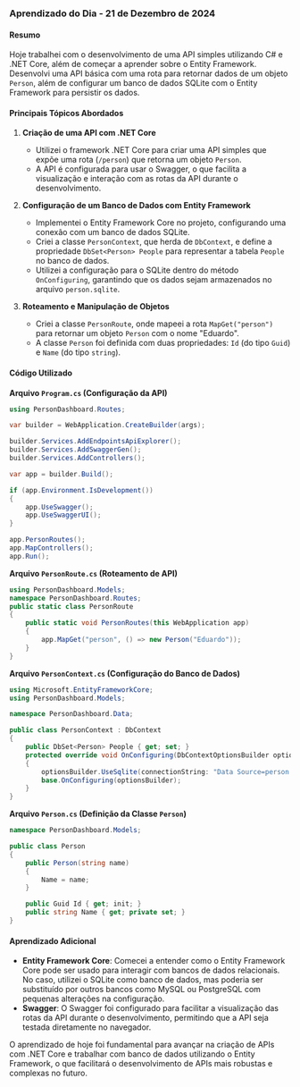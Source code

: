 ### Aprendizado do Dia - 21 de Dezembro de 2024

#### Resumo
Hoje trabalhei com o desenvolvimento de uma API simples utilizando C# e .NET Core, além de começar a aprender sobre o Entity Framework. Desenvolvi uma API básica com uma rota para retornar dados de um objeto `Person`, além de configurar um banco de dados SQLite com o Entity Framework para persistir os dados.

#### Principais Tópicos Abordados

1. **Criação de uma API com .NET Core**
   - Utilizei o framework .NET Core para criar uma API simples que expõe uma rota (`/person`) que retorna um objeto `Person`.
   - A API é configurada para usar o Swagger, o que facilita a visualização e interação com as rotas da API durante o desenvolvimento.

2. **Configuração de um Banco de Dados com Entity Framework**
   - Implementei o Entity Framework Core no projeto, configurando uma conexão com um banco de dados SQLite.
   - Criei a classe `PersonContext`, que herda de `DbContext`, e define a propriedade `DbSet<Person> People` para representar a tabela `People` no banco de dados.
   - Utilizei a configuração para o SQLite dentro do método `OnConfiguring`, garantindo que os dados sejam armazenados no arquivo `person.sqlite`.

3. **Roteamento e Manipulação de Objetos**
   - Criei a classe `PersonRoute`, onde mapeei a rota `MapGet("person")` para retornar um objeto `Person` com o nome "Eduardo".
   - A classe `Person` foi definida com duas propriedades: `Id` (do tipo `Guid`) e `Name` (do tipo `string`).

#### Código Utilizado

**Arquivo `Program.cs` (Configuração da API)**

```csharp
using PersonDashboard.Routes;

var builder = WebApplication.CreateBuilder(args);

builder.Services.AddEndpointsApiExplorer();
builder.Services.AddSwaggerGen();
builder.Services.AddControllers();

var app = builder.Build();

if (app.Environment.IsDevelopment())
{
    app.UseSwagger();
    app.UseSwaggerUI();
}

app.PersonRoutes();
app.MapControllers();
app.Run();
```

**Arquivo `PersonRoute.cs` (Roteamento de API)**

```csharp
using PersonDashboard.Models;
namespace PersonDashboard.Routes;
public static class PersonRoute
{
    public static void PersonRoutes(this WebApplication app)
    {
        app.MapGet("person", () => new Person("Eduardo"));
    }
}
```

**Arquivo `PersonContext.cs` (Configuração do Banco de Dados)**

```csharp
using Microsoft.EntityFrameworkCore;
using PersonDashboard.Models;

namespace PersonDashboard.Data;

public class PersonContext : DbContext
{
    public DbSet<Person> People { get; set; }
    protected override void OnConfiguring(DbContextOptionsBuilder optionsBuilder)
    {
        optionsBuilder.UseSqlite(connectionString: "Data Source=person.sqlite");
        base.OnConfiguring(optionsBuilder);
    }
}
```

**Arquivo `Person.cs` (Definição da Classe `Person`)**

```csharp
namespace PersonDashboard.Models;

public class Person
{
    public Person(string name)
    {
        Name = name;
    }

    public Guid Id { get; init; }
    public string Name { get; private set; }
}
```

#### Aprendizado Adicional
- **Entity Framework Core**: Comecei a entender como o Entity Framework Core pode ser usado para interagir com bancos de dados relacionais. No caso, utilizei o SQLite como banco de dados, mas poderia ser substituído por outros bancos como MySQL ou PostgreSQL com pequenas alterações na configuração.
- **Swagger**: O Swagger foi configurado para facilitar a visualização das rotas da API durante o desenvolvimento, permitindo que a API seja testada diretamente no navegador.

O aprendizado de hoje foi fundamental para avançar na criação de APIs com .NET Core e trabalhar com banco de dados utilizando o Entity Framework, o que facilitará o desenvolvimento de APIs mais robustas e complexas no futuro.
